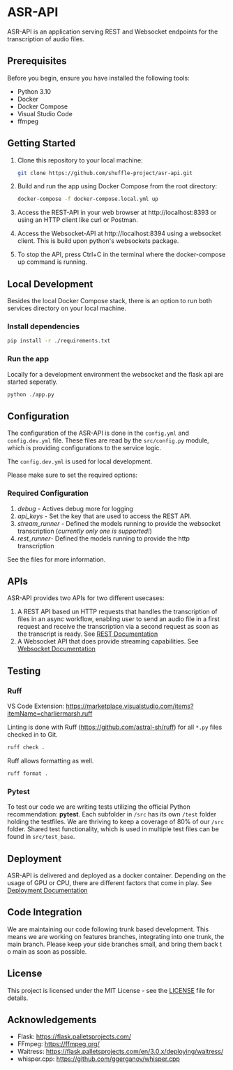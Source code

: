 # ASR-API

ASR-API is an application serving REST and Websocket endpoints for the transcription of audio files. 

## Prerequisites

Before you begin, ensure you have installed the following tools:

- Python 3.10
- Docker
- Docker Compose
- Visual Studio Code
- ffmpeg

## Getting Started

1. Clone this repository to your local machine:

   ```bash
   git clone https://github.com/shuffle-project/asr-api.git
   ```
2. Build and run the app using Docker Compose from the root directory:
   ```bash
   docker-compose -f docker-compose.local.yml up
   ``` 
5. Access the REST-API in your web browser at http://localhost:8393 or using an HTTP client like curl or Postman.
5. Access the Websocket-API at http://localhost:8394 using a websocket client. This is build upon python's websockets package.
6. To stop the API, press Ctrl+C in the terminal where the docker-compose up command is running.

## Local Development

Besides the local Docker Compose stack, there is an option to run both services directory on your local machine.

### Install dependencies
```bash
pip install -r ./requirements.txt
```

### Run the app
Locally for a development environment the websocket and the flask api are started seperatly.

```bash
python ./app.py
``` 

## Configuration
The configuration of the ASR-API is done in the `config.yml` and `config.dev.yml` file. These files are read by the `src/config.py` module, which is providing configurations to the service logic.

The `config.dev.yml` is used for local development.

Please make sure to set the required options:

### Required Configuration

1. *debug* - Actives debug more for logging
2. *api_keys* - Set the key that are used to access the REST API.
3. *stream_runner* - Defined the models running to provide the websocket transcription (*currently only one is supported!*)
4. *rest_runner*- Defined the models running to provide the http transcription

See the files for more information.

## APIs

ASR-API provides two APIs for two different usecases:

1. A REST API based un HTTP requests that handles the transcription of files in an async workflow, enabling user to send an audio file in a first request and receive the transcription via a second request as soon as the transcript is ready. See [REST Documentation](docs/rest-api.md)
1. A Websocket API that does provide streaming capabilities. See [Websocket Documentation](docs/websocket-api.md)

## Testing

### Ruff

VS Code Extension: https://marketplace.visualstudio.com/items?itemName=charliermarsh.ruff

Linting is done with Ruff (https://github.com/astral-sh/ruff) for all `*.py` files checked in to Git.

```bash
ruff check .    
``` 

Ruff allows formatting as well.

```bash
ruff format . 
```

### Pytest

To test our code we are writing tests utilizing the official Python recommendation: **pytest**. Each subfolder in `/src` has its own `/test` folder holding the testfiles. We are thriving to keep a coverage of 80% of our `/src` folder.
Shared test functionality, which is used in multiple test files can be found in `src/test_base`.

## Deployment
ASR-API is delivered and deployed as a docker container. Depending on the usage of GPU or CPU, there are different factors that come in play. See [Deployment Documentation](docs/deployment.md)

## Code Integration

We are maintaining our code following trunk based development. This means we are working on features branches, integrating into one trunk, the main branch. Please keep your side branches small, and bring them back t o main as soon as possible.

## License

This project is licensed under the MIT License - see the [LICENSE](https://github.com/shuffle-project/asr-api/blob/feat/license/LICENSE) file for details.

## Acknowledgements

- Flask: https://flask.palletsprojects.com/
- FFmpeg: https://ffmpeg.org/
- Waitress: https://flask.palletsprojects.com/en/3.0.x/deploying/waitress/
- whisper.cpp: https://github.com/ggerganov/whisper.cpp
